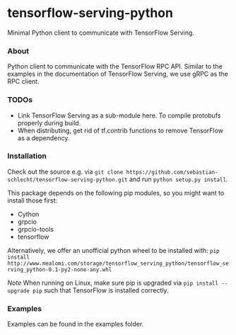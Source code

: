 # tensorflow-serving-python #
Minimal Python client to communicate with TensorFlow Serving.

### About ###
Python client to communicate with the TensorFlow RPC API. Similar to the examples in the documentation of TensorFlow Serving,
we use gRPC as the RPC client.

### TODOs ###
- Link TensorFlow Serving as a sub-module here. To compile protobufs properly during build.  
- When distributing, get rid of tf.contrib functions to remove TensorFlow as a dependency.

### Installation ###
Check out the source e.g. via ```git clone https://github.com/sebastian-schlecht/tensorflow-serving-python.git``` and run
```python setup.py install```.

This package depends on the following pip modules, so you might want to install those first:
 - Cython
 - grpcio
 - grpcio-tools
 - tensorflow


Alternatively, we offer an unofficial python wheel to be installed with:
```pip install http://www.mealomi.com/storage/tensorflow_serving_python/tensorflow_serving_python-0.1-py2-none-any.whl```

*Note*
When running on Linux, make sure pip is upgraded via ```pip install --upgrade pip``` such that TensorFlow is installed correctly.

### Examples ###
Examples can be found in the examples folder.
